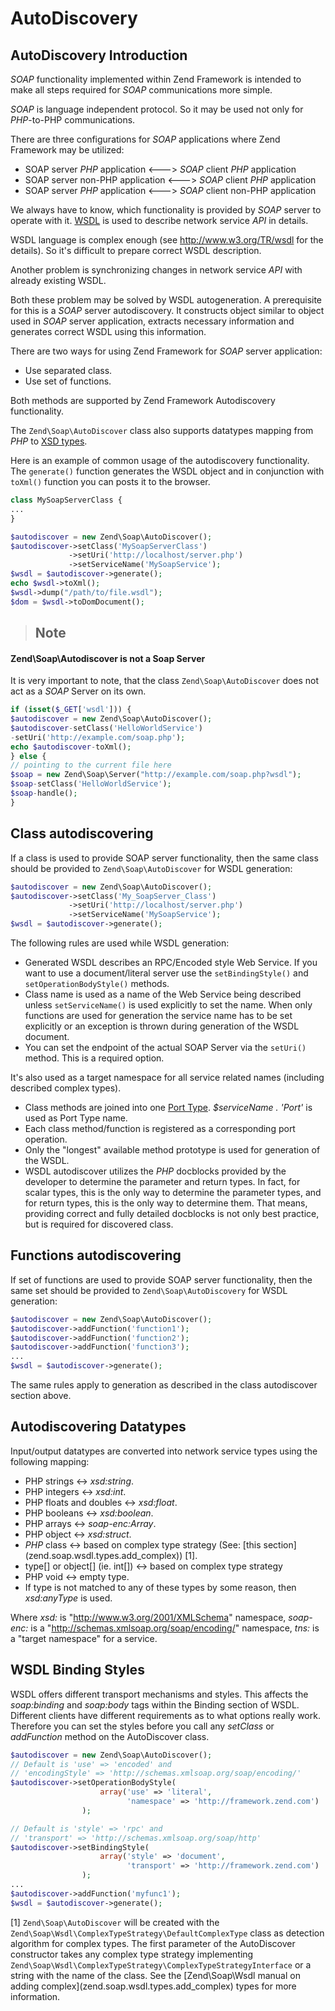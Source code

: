 # AutoDiscovery

## AutoDiscovery Introduction

*SOAP* functionality implemented within Zend Framework is intended to make all steps required for
*SOAP* communications more simple.

*SOAP* is language independent protocol. So it may be used not only for *PHP*-to-PHP communications.

There are three configurations for *SOAP* applications where Zend Framework may be utilized:

* SOAP server *PHP* application &lt;---&gt; *SOAP* client *PHP* application
* SOAP server non-PHP application &lt;---&gt; *SOAP* client *PHP* application
* SOAP server *PHP* application &lt;---&gt; *SOAP* client non-PHP application

We always have to know, which functionality is provided by *SOAP* server to operate with it.
[WSDL](http://www.w3.org/TR/wsdl) is used to describe network service *API* in details.

WSDL language is complex enough (see <http://www.w3.org/TR/wsdl> for the details). So it's difficult
to prepare correct WSDL description.

Another problem is synchronizing changes in network service *API* with already existing WSDL.

Both these problem may be solved by WSDL autogeneration. A prerequisite for this is a *SOAP* server
autodiscovery. It constructs object similar to object used in *SOAP* server application, extracts
necessary information and generates correct WSDL using this information.

There are two ways for using Zend Framework for *SOAP* server application:

* Use separated class.
* Use set of functions.

Both methods are supported by Zend Framework Autodiscovery functionality.

The `Zend\Soap\AutoDiscover` class also supports datatypes mapping from *PHP* to [XSD
types](http://www.w3.org/TR/xmlschema-2/).

Here is an example of common usage of the autodiscovery functionality. The `generate()` function
generates the WSDL object and in conjunction with `toXml()` function you can posts it to the
browser.

```php
class MySoapServerClass {
...
}

$autodiscover = new Zend\Soap\AutoDiscover();
$autodiscover->setClass('MySoapServerClass')
             ->setUri('http://localhost/server.php')
             ->setServiceName('MySoapService');
$wsdl = $autodiscover->generate();
echo $wsdl->toXml();
$wsdl->dump("/path/to/file.wsdl");
$dom = $wsdl->toDomDocument();
```

> ## Note
#### Zend\\Soap\\Autodiscover is not a Soap Server
It is very important to note, that the class `Zend\Soap\AutoDiscover` does not act as a *SOAP*
Server on its own.
```php
if (isset($_GET['wsdl'])) {
$autodiscover = new Zend\Soap\AutoDiscover();
$autodiscover-setClass('HelloWorldService')
-setUri('http://example.com/soap.php');
echo $autodiscover-toXml();
} else {
// pointing to the current file here
$soap = new Zend\Soap\Server("http://example.com/soap.php?wsdl");
$soap-setClass('HelloWorldService');
$soap-handle();
}
```

## Class autodiscovering

If a class is used to provide SOAP server functionality, then the same class should be provided to
`Zend\Soap\AutoDiscover` for WSDL generation:

```php
$autodiscover = new Zend\Soap\AutoDiscover();
$autodiscover->setClass('My_SoapServer_Class')
             ->setUri('http://localhost/server.php')
             ->setServiceName('MySoapService');
$wsdl = $autodiscover->generate();
```

The following rules are used while WSDL generation:

* Generated WSDL describes an RPC/Encoded style Web Service. If you want to use a document/literal
server use the `setBindingStyle()` and `setOperationBodyStyle()` methods.
* Class name is used as a name of the Web Service being described unless `setServiceName()` is used
explicitly to set the name. When only functions are used for generation the service name has to be
set explicitly or an exception is thrown during generation of the WSDL document.
* You can set the endpoint of the actual SOAP Server via the `setUri()` method. This is a required
option.

It's also used as a target namespace for all service related names (including described complex
types).

* Class methods are joined into one [Port Type](http://www.w3.org/TR/wsdl#_porttypes). *$serviceName
. 'Port'* is used as Port Type name.
* Each class method/function is registered as a corresponding port operation.
* Only the "longest" available method prototype is used for generation of the WSDL.
* WSDL autodiscover utilizes the *PHP* docblocks provided by the developer to determine the
parameter and return types. In fact, for scalar types, this is the only way to determine the
parameter types, and for return types, this is the only way to determine them. That means, providing
correct and fully detailed docblocks is not only best practice, but is required for discovered
class.

## Functions autodiscovering

If set of functions are used to provide SOAP server functionality, then the same set should be
provided to `Zend\Soap\AutoDiscovery` for WSDL generation:

```php
$autodiscover = new Zend\Soap\AutoDiscover();
$autodiscover->addFunction('function1');
$autodiscover->addFunction('function2');
$autodiscover->addFunction('function3');
...
$wsdl = $autodiscover->generate();
```

The same rules apply to generation as described in the class autodiscover section above.

## Autodiscovering Datatypes

Input/output datatypes are converted into network service types using the following mapping:

* PHP strings &lt;-&gt; *xsd:string*.
* PHP integers &lt;-&gt; *xsd:int*.
* PHP floats and doubles &lt;-&gt; *xsd:float*.
* PHP booleans &lt;-&gt; *xsd:boolean*.
* PHP arrays &lt;-&gt; *soap-enc:Array*.
* PHP object &lt;-&gt; *xsd:struct*.
* *PHP* class &lt;-&gt; based on complex type strategy (See: \[this
section\](zend.soap.wsdl.types.add\_complex)) [1].
* type\[\] or object\[\] (ie. int\[\]) &lt;-&gt; based on complex type strategy
* PHP void &lt;-&gt; empty type.
* If type is not matched to any of these types by some reason, then *xsd:anyType* is used.

Where *xsd:* is "<http://www.w3.org/2001/XMLSchema>" namespace, *soap-enc:* is a
"<http://schemas.xmlsoap.org/soap/encoding/>" namespace, *tns:* is a "target namespace" for a
service.

## WSDL Binding Styles

WSDL offers different transport mechanisms and styles. This affects the *soap:binding* and
*soap:body* tags within the Binding section of WSDL. Different clients have different requirements
as to what options really work. Therefore you can set the styles before you call any *setClass* or
*addFunction* method on the AutoDiscover class.

```php
$autodiscover = new Zend\Soap\AutoDiscover();
// Default is 'use' => 'encoded' and
// 'encodingStyle' => 'http://schemas.xmlsoap.org/soap/encoding/'
$autodiscover->setOperationBodyStyle(
                    array('use' => 'literal',
                          'namespace' => 'http://framework.zend.com')
                );

// Default is 'style' => 'rpc' and
// 'transport' => 'http://schemas.xmlsoap.org/soap/http'
$autodiscover->setBindingStyle(
                    array('style' => 'document',
                          'transport' => 'http://framework.zend.com')
                );
...
$autodiscover->addFunction('myfunc1');
$wsdl = $autodiscover->generate();
```

[1] `Zend\Soap\AutoDiscover` will be created with the
`Zend\Soap\Wsdl\ComplexTypeStrategy\DefaultComplexType` class as detection algorithm for complex
types. The first parameter of the AutoDiscover constructor takes any complex type strategy
implementing `Zend\Soap\Wsdl\ComplexTypeStrategy\ComplexTypeStrategyInterface` or a string with the
name of the class. See the \[Zend\\Soap\\Wsdl manual on adding
complex\](zend.soap.wsdl.types.add\_complex) types for more information.
